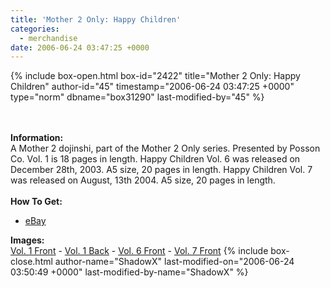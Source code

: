 ```yaml
---
title: 'Mother 2 Only: Happy Children'
categories:
  - merchandise
date: 2006-06-24 03:47:25 +0000
---
```

{% include box-open.html box-id="2422" title="Mother 2 Only: Happy Children" author-id="45" timestamp="2006-06-24 03:47:25 +0000" type="norm" dbname="box31290" last-modified-by="45" %}
	<center>
	<imgalphapng src="/merchandise/images/m2obhc_title.png" width="500" height="253" border="0" alt="Mother 2 Only: Happy Children" />
	</center>
	<br /><br />
	<b>Information:</b>
	<br />
	A Mother 2 dojinshi, part of the Mother 2 Only series. Presented by Posson Co. Vol. 1 
	is 18 pages in length. Happy Children Vol. 6 was released on December 28th, 2003. A5 
	size, 20 pages in length. Happy Children Vol. 7 was released on August, 13th 2004. A5 
	size, 20 pages in length.
	<br /><br />
	<b>How To Get:</b>
	<br />
	<ul>
	<li><a href="http://www.ebay.com">eBay</a></li>
	</ul>
	<b>Images:</b>
	<br />
	<a href="/merchandise/images/m2obhc_v1_front.jpg">Vol. 1 Front</a> - <a href="/merchandise/images/m2obhc_v1_back.jpg">Vol. 1 Back</a> - <a href="/merchandise/images/m2obhc_v6_front.jpg">Vol. 6 Front</a> - 
	<a href="/merchandise/images/m2obhc_v7_front.jpg">Vol. 7 Front</a>
{% include box-close.html author-name="ShadowX" last-modified-on="2006-06-24 03:50:49 +0000" last-modified-by-name="ShadowX" %}
